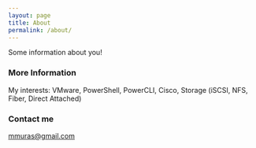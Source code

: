 ```yaml
---
layout: page
title: About
permalink: /about/
---
```


Some information about you!

### More Information

My interests: VMware, PowerShell, PowerCLI, Cisco, Storage (iSCSI, NFS, Fiber, Direct Attached)

### Contact me

[mmuras@gmail.com](mailto:mmuras@gmail.com)
